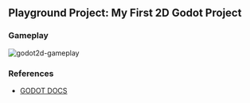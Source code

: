 ## Playground Project: My First 2D Godot Project

### Gameplay
![godot2d-gameplay](https://user-images.githubusercontent.com/70855829/216765131-60af9401-24fb-4c7e-88fa-96c63092ec35.gif)


### References
- [GODOT DOCS](https://docs.godotengine.org/en/stable/getting_started/first_2d_game/index.html)

